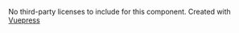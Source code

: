 No third-party licenses to include for this component. Created with [Vuepress](https://github.com/vuejs/vuepress)
